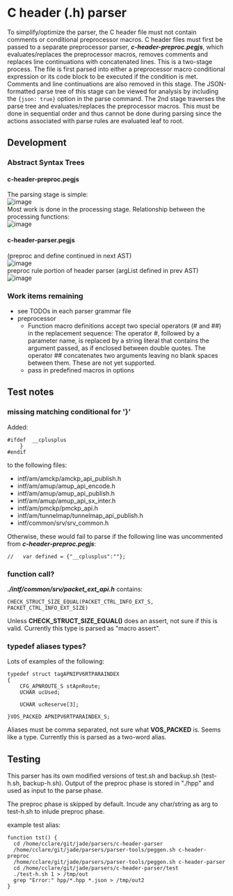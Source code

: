 # C header (.h) parser
To simplify/optimize the parser, the C header file must not contain comments or conditional preprocessor macros. 
C header files must first be passed to a separate preprocessor parser, ***c-header-preproc.pegjs***, which evaluates/replaces the preprocessor macros, removes comments and replaces line continuations with concatenated lines. This is a two-stage process. The file is first parsed into either a preprocessor macro conditional expression or its code block to be executed if the condition is met. Comments and line continuations are also removed in this stage. The JSON-formatted parse tree of this stage can be viewed for analysis by including the `{json: true}` option in the parse command. The 2nd stage traverses the parse tree and evaluates/replaces the preprocessor macros. This must be done in sequential order and thus cannot be done during parsing since the actions associated with parse rules are evaluated leaf to root.
## Development
### Abstract Syntax Trees
#### c-header-preproc.pegjs
The parsing stage is simple:   
![image](uml/preproc-ast.uml.png)  
Most work is done in the processing stage. Relationship between the processing functions:  
![image](uml/process-ast.uml.png)  
#### c-header-parser.pegjs
(preproc and define continued in next AST)  
![image](uml/parser-ast.uml.png)  
preproc rule portion of header parser (argList defined in prev AST)  
![image](uml/parser-pp-ast.uml.png)  

### Work items remaining
- see TODOs in each parser grammar file
- preprocessor
  - Function macro definitions accept two special operators (# and ##) in the replacement sequence:
The operator #, followed by a parameter name, is replaced by a string literal that contains the argument passed, as if enclosed between double quotes. The operator ## concatenates two arguments leaving no blank spaces between them. These are not yet supported.
  - pass in predefined macros in options

## Test notes

### missing matching conditional for '}' 

Added:

```
#ifdef  __cplusplus
    }
#endif
```

to the following files:

- intf/am/amckp/amckp_api_publish.h  
- intf/am/amup/amup_api_encode.h  
- intf/am/amup/amup_api_publish.h  
- intf/am/amup/amup_api_sx_inter.h  
- intf/am/pmckp/pmckp_api.h  
- intf/am/tunnelmap/tunnelmap_api_publish.h  
- intf/common/srv/srv_common.h  

Otherwise, these would fail to parse if the following line was uncommented from ***c-header-preproc.pegjs***:
```
//   var defined = {"__cplusplus":""};

```

### function call?
***./intf/common/srv/packet_ext_api.h*** contains:

    CHECK_STRUCT_SIZE_EQUAL(PACKET_CTRL_INFO_EXT_S, PACKET_CTRL_INFO_EXT_SIZE)

Unless **CHECK_STRUCT_SIZE_EQUAL()** does an assert, not sure if this is valid. Currently this type is parsed as "macro assert".

### typedef aliases types?

Lots of examples of the following:

```
typedef struct tagAPNIPV6RTPARAINDEX
{
    CFG_APNROUTE_S stApnRoute;
    UCHAR ucUsed;
    
    UCHAR ucReserve[3];
    
}VOS_PACKED APNIPV6RTPARAINDEX_S;
```
Aliases must be comma separated, not sure what **VOS_PACKED** is. Seems like a type. Currently this is parsed as a two-word alias.

## Testing
This parser has its own modified versions of test.sh and backup.sh (test-h.sh, backup-h.sh). Output of the preproc phase is stored in "./hpp" and used as input to the parse phase.

The preproc phase is skipped by default. Incude any char/string as arg to test-h.sh to inlude preproc phase.

example test alias:
```
function tst() {
  cd /home/cclare/git/jade/parsers/c-header-parser
  /home/cclare/git/jade/parsers/parser-tools/peggen.sh c-header-preproc
  /home/cclare/git/jade/parsers/parser-tools/peggen.sh c-header-parser
  cd /home/cclare/git/jade/parsers/c-header-parser/test
  ./test-h.sh 1 > /tmp/out
  grep "Error:" hpp/*.hpp *.json > /tmp/out2
}
```


